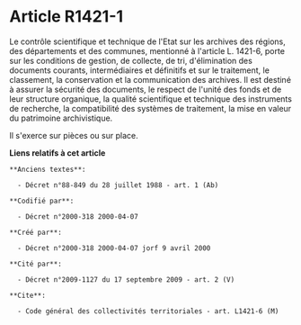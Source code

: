 # Article R1421-1

Le contrôle scientifique et technique de l'Etat sur les archives des régions, des départements et des communes, mentionné à
l'article L. 1421-6, porte sur les conditions de gestion, de collecte, de tri, d'élimination des documents courants,
intermédiaires et définitifs et sur le traitement, le classement, la conservation et la communication des archives. Il est
destiné à assurer la sécurité des documents, le respect de l'unité des fonds et de leur structure organique, la qualité
scientifique et technique des instruments de recherche, la compatibilité des systèmes de traitement, la mise en valeur du
patrimoine archivistique.

Il s'exerce sur pièces ou sur place.

**Liens relatifs à cet article**

	**Anciens textes**:

	  - Décret n°88-849 du 28 juillet 1988 - art. 1 (Ab)

	**Codifié par**:

	  - Décret n°2000-318 2000-04-07

	**Créé par**:

	  - Décret n°2000-318 2000-04-07 jorf 9 avril 2000

	**Cité par**:

	  - Décret n°2009-1127 du 17 septembre 2009 - art. 2 (V)

	**Cite**:

	  - Code général des collectivités territoriales - art. L1421-6 (M)
